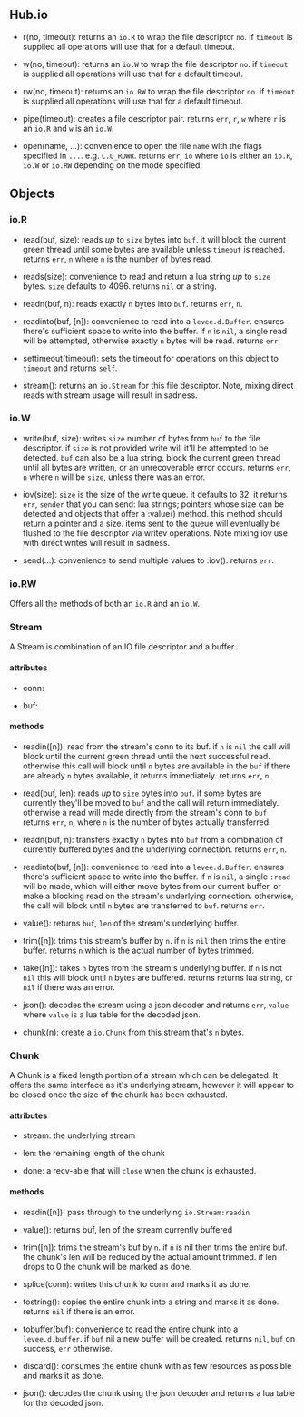 ## Hub.io

* r(no, timeout):
  returns an `io.R` to wrap the file descriptor `no`. if `timeout`
  is supplied all operations will use that for a default timeout.

* w(no, timeout):
  returns an `io.W` to wrap the file descriptor `no`. if `timeout` is supplied
  all operations will use that for a default timeout.

* rw(no, timeout):
  returns an `io.RW` to wrap the file descriptor `no`. if `timeout` is supplied
  all operations will use that for a default timeout.

* pipe(timeout):
  creates a file descriptor pair. returns `err`, `r`, `w` where `r` is an
  `io.R` and `w` is an `io.W`.

* open(name, ...):
  convenience to open the file `name` with the flags specified in `...`. e.g.
  `C.O_RDWR`. returns `err`, `io` where `io` is either an `io.R`, `io.W` or
  `io.RW` depending on the mode specified.


## Objects

### io.R

* read(buf, size):
  reads *up* to `size` bytes into `buf`. it will block the current green thread
  until some bytes are available unless `timeout` is reached. returns `err`,
  `n` where `n` is the number of bytes read.

* reads(size):
  convenience to read and return a lua string *up* to `size` bytes. `size`
  defaults to 4096. returns `nil` or a string.

* readn(buf, n):
  reads exactly `n` bytes into `buf`. returns `err`, `n`.

* readinto(buf, [n]):
  convenience to read into a `levee.d.Buffer`. ensures there's sufficient space
  to write into the buffer. if `n` is `nil`, a single read will be attempted,
  otherwise exactly `n` bytes will be read. returns `err`.

* settimeout(timeout):
  sets the timeout for operations on this object to `timeout` and returns
  `self`.

* stream():
  returns an `io.Stream` for this file descriptor. Note, mixing direct reads
  with stream usage will result in sadness.

### io.W

* write(buf, size):
  writes `size` number of bytes from `buf` to the file descriptor. if `size` is
  not provided write will it'll be attempted to be detected. `buf` can also be
  a lua string.  block the current green thread until all bytes are written, or
  an unrecoverable error occurs. returns `err`, `n` where `n` will be `size`,
  unless there was an error.

* iov(size):
  `size` is the size of the write queue. it defaults to 32.  it returns `err`,
  `sender` that you can send: lua strings; pointers whose size can be detected
  and objects that offer a :value() method. this method should return a pointer
  and a size. items sent to the queue will eventually be flushed to the file
  descriptor via writev operations. Note mixing iov use with direct writes will
  result in sadness.

* send(...):
  convenience to send multiple values to :iov(). returns `err`.

### io.RW

Offers all the methods of both an `io.R` and an `io.W`.


### Stream

A Stream is combination of an IO file descriptor and a buffer.

#### attributes

* conn:

* buf:

#### methods

* readin([n]):
  read from the stream's conn to its buf. if `n` is `nil` the call will block
  until the current green thread until the next successful read. otherwise this
  call will block until `n` bytes are available in the `buf` if there are
  already `n` bytes available, it returns immediately. returns `err`, `n`.

* read(buf, len):
  reads *up* to `size` bytes into `buf`. if some bytes are currently they'll be
  moved to `buf` and the call will return immediately. otherwise a read will
  made directly from the stream's conn to `buf` returns `err`, `n`, where `n`
  is the number of bytes actually transferred.

* readn(buf, n):
  transfers exactly `n` bytes into `buf` from a combination of currently
  buffered bytes and the underlying connection. returns `err`, `n`.

* readinto(buf, [n]):
  convenience to read into a `levee.d.Buffer`. ensures there's sufficient space
  to write into the buffer. if `n` is `nil`, a single `:read` will be made,
  which will either move bytes from our current buffer, or make a blocking read
  on the stream's underlying connection. otherwise, the call will block until
  `n` bytes are transferred to `buf`.  returns `err`.

* value():
  returns `buf`, `len` of the stream's underlying buffer.

* trim([n]):
  trims this stream's buffer by `n`. if `n` is `nil` then trims the entire
  buffer. returns `n` which is the actual number of bytes trimmed.

* take([n]):
  takes `n` bytes from the stream's underlying buffer. if `n` is not `nil` this
  will block until `n` bytes are buffered. returns returns lua string, or `nil`
  if there was an error.

* json():
  decodes the stream using a json decoder and returns `err`, `value` where
  `value` is a lua table for the decoded json.

* chunk(n):
  create a `io.Chunk` from this stream that's `n` bytes.


### Chunk

A Chunk is a fixed length portion of a stream which can be delegated. It offers
the same interface as it's underlying stream, however it will appear to be
closed once the size of the chunk has been exhausted.

#### attributes

* stream:
  the underlying stream

* len:
  the remaining length of the chunk

* done:
  a recv-able that will `close` when the chunk is exhausted.

#### methods

* readin([n]):
  pass through to the underlying `io.Stream:readin`

* value():
  returns buf, len of the stream currently buffered

* trim([n]):
  trims the stream's buf by `n`. if `n` is nil then trims the entire buf. the
  chunk's len will be reduced by the actual amount trimmed. if len drops to 0
  the chunk will be marked as done.

* splice(conn):
  writes this chunk to conn and marks it as done.

* tostring():
  copies the entire chunk into a string and marks it as done. returns `nil` if
  there is an error.

* tobuffer(buf):
  convenience to read the entire chunk into a `levee.d.buffer`. if `buf` nil a
  new buffer will be created. returns `nil`, `buf` on success, `err` otherwise.

* discard():
  consumes the entire chunk with as few resources as possible and marks it as
  done.

* json():
  decodes the chunk using the json decoder and returns a lua table for the
  decoded json.
